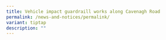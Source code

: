 ```yaml
---
title: Vehicle impact guardraill works along Cavenagh Road
permalink: /news-and-notices/permalink/
variant: tiptap
description: ""
---
```

